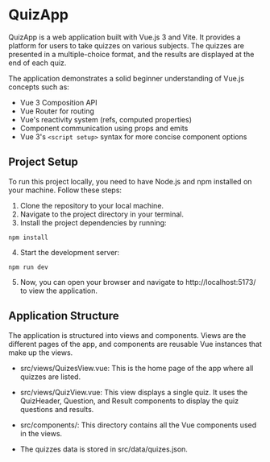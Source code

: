 # QuizApp

QuizApp is a web application built with Vue.js 3 and Vite. It provides a platform for users to take quizzes on various subjects. The quizzes are presented in a multiple-choice format, and the results are displayed at the end of each quiz.

The application demonstrates a solid beginner understanding of Vue.js concepts such as:

- Vue 3 Composition API
- Vue Router for routing
- Vue's reactivity system (refs, computed properties)
- Component communication using props and emits
- Vue 3's ``<script setup>`` syntax for more concise component options

## Project Setup

To run this project locally, you need to have Node.js and npm installed on your machine. Follow these steps:

1. Clone the repository to your local machine.
2. Navigate to the project directory in your terminal.
3. Install the project dependencies by running:
```
npm install
```
4. Start the development server:
```
npm run dev
```
5. Now, you can open your browser and navigate to http://localhost:5173/ to view the application.


## Application Structure


The application is structured into views and components. Views are the different pages of the app, and components are reusable Vue instances that make up the views.

- src/views/QuizesView.vue: This is the home page of the app where all quizzes are listed.

- src/views/QuizView.vue: This view displays a single quiz. It uses the QuizHeader, Question, and Result components to display the quiz questions and results.

- src/components/: This directory contains all the Vue components used in the views.

- The quizzes data is stored in src/data/quizes.json.
